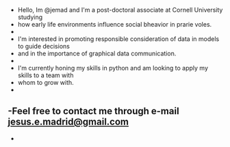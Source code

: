 - Hello, Im @jemad and I'm a post-doctoral associate at Cornell University studying
- how early life environments influence social bheavior in prarie voles. 
-
- I'm interested in promoting responsible consideration of data in models to guide decisions
- and in the importance of graphical data communication. 
- 
- I'm currently honing my skills in python and am looking to apply my skills to a team with
- whom to grow with.
-
-Feel free to contact me through e-mail jesus.e.madrid@gmail.com
-
-
<!---
jemad/jemad is a ✨ special ✨ repository because its `README.md` (this file) appears on your GitHub profile.
You can click the Preview link to take a look at your changes.
--->
